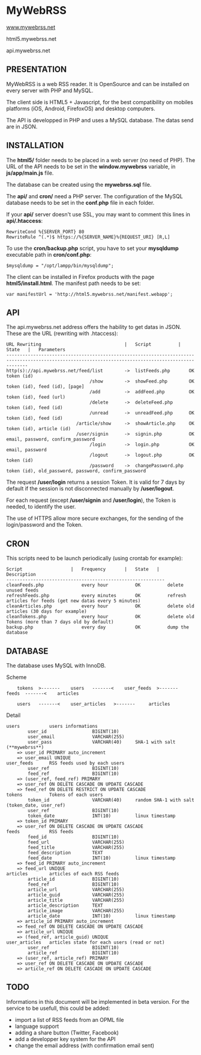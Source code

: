 MyWebRSS
========
www.mywebrss.net

html5.mywebrss.net

api.mywebrss.net

PRESENTATION
------------
MyWebRSS is a web RSS reader. It is OpenSource and can be installed on every server with PHP and MySQL.

The client side is HTML5 + Javascript, for the best compatibility on mobiles platforms (iOS, Android, FirefoxOS) and desktop computers.

The API is developped in PHP and uses a MySQL database. The datas send are in JSON.

INSTALLATION
------------
The **html5/** folder needs to be placed in a web server (no need of PHP). The URL of the API needs to be set in the **window.mywebrss** variable, in **js/app/main.js** file.

The database can be created using the **mywebrss.sql** file.

The **api/** and **cron/** need a PHP server. The configuration of the MySQL database needs to be set in the **conf.php** file in each folder.

If your **api/** server doesn't use SSL, you may want to comment this lines in **api/.htaccess**:

	RewriteCond %{SERVER_PORT} 80 
	RewriteRule ^(.*)$ https://%{SERVER_NAME}%{REQUEST_URI} [R,L]

To use the **cron/backup.php** script, you have to set your **mysqldump** executable path in **cron/conf.php**:

	$mysqldump = "/opt/lampp/bin/mysqldump";

The client can be installed in Firefox products with the page **html5/install.html**. The manifest path needs to be set:

	var manifestUrl = 'http://html5.mywebrss.net/manifest.webapp';

API
---
The api.mywebrss.net address offers the hability to get datas in JSON. These are the URL (rewriting with .htaccess):
	
	URL Rewriting								|	Script			|	State	|	Parameters
	----------------------------------------------------------------------------------------------------------------------------------------------------
	http(s)://api.mywebrss.net/feed/list		->	listFeeds.php		OK			token (id)
							       /show		->	showFeed.php		OK			token (id), feed (id), [page]
								   /add			->	addFeed.php			OK			token (id), feed (url)
								   /delete		->	deleteFeed.php					token (id), feed (id)
								   /unread		->	unreadFeed.php		OK			token (id), feed (id)
							  /article/show		->	showArticle.php		OK			token (id), article (id)
							  /user/signin		->	signin.php			OK			email, password, confirm_password
							       /login		->	login.php			OK			email, password
							       /logout		->	logout.php			OK			token (id)
								   /password	->	changePassword.php				token (id), old_password, password, confirm_password

The request **/user/login** returns a session Token. It is valid for 7 days by default if the session is not disconnected manually by **/user/logout**.

For each request (except **/user/signin** and **/user/login**), the Token is needed, to identify the user.

The use of HTTPS allow more secure exchanges, for the sending of the login/password and the Token.

CRON
----
This scripts need to be launch periodically (using crontab for example):
	
	Script					|	Frequency		|	State	|	Description
	-----------------------------------------------------------
	cleanFeeds.php				every hour			OK			delete unused feeds
	refreshFeeds.php			every minutes		OK			refresh articles for feeds (get new datas every 5 minutes)
	cleanArticles.php			every hour			OK			delete old articles (30 days for example)
	cleanTokens.php				every hour			OK			delete old Tokens (more than 7 days old by default)
	backup.php					every day			OK			dump the database

DATABASE
--------
The database uses MySQL with InnoDB.

Scheme
		
		tokens	>-------	users	-------<	user_feeds	>-------	 feeds	-------<	articles
		
		users	-------<	user_articles	>-------	 articles

Detail
	
	users			users informations
			user_id					BIGINT(10)
			user_email				VARCHAR(255)
			user_pass				VARCHAR(40)		SHA-1 with salt (**mywebrss**)
		=> user_id PRIMARY auto_increment
		=> user_email UNIQUE
	user_feeds		RSS feeds used by each users
			user_ref				BIGINT(10)
			feed_ref				BIGINT(10)
		=> (user_ref, feed_ref) PRIMARY
		=> user_ref ON DELETE CASCADE ON UPDATE CASCADE
		=> feed_ref ON DELETE RESTRICT ON UPDATE CASCADE
	tokens			Tokens of each users
			token_id				VARCHAR(40)		random SHA-1 with salt (token_date, user_ref)
			user_ref				BIGINT(10)
			token_date				INT(10)			linux timestamp
		=> token_id PRIMARY
		=> user_ref ON DELETE CASCADE ON UPDATE CASCADE
	feeds			RSS feeds
			feed_id					BIGINT(10)
			feed_url				VARCHAR(255)
			feed_title				VARCHAR(255)
			feed_description		TEXT
			feed_date				INT(10)			linux timestamp
		=> feed_id PRIMARY auto_increment
		=> feed_url UNIQUE
	articles		articles of each RSS feeds
			article_id				BIGINT(10)
			feed_ref				BIGINT(10)
			article_url				VARCHAR(255)
			article_guid			VARCHAR(255)
			article_title			VARCHAR(255)
			article_description		TEXT
			article_image			VARCHAR(255)
			article_date			INT(10)			linux timestamp
		=> article_id PRIMARY auto_increment
		=> feed_ref ON DELETE CASCADE ON UPDATE CASCADE
		=> article_url UNIQUE
		=> (feed_ref, article_guid) UNIQUE
	user_articles	articles state for each users (read or not)
			user_ref				BIGINT(10)
			article_ref				BIGINT(10)
		=> (user_ref, article_ref) PRIMARY
		=> user_ref ON DELETE CASCADE ON UPDATE CASCADE
		=> article_ref ON DELETE CASCADE ON UPDATE CASCADE

TODO
----
Informations in this document will be implemented in beta version. For the service to be usefull, this could be added:
* import a list of RSS feeds from an OPML file
* language support
* adding a share button (Twitter, Facebook)
* add a developper key system for the API
* change the email address (with confirmation email sent)
